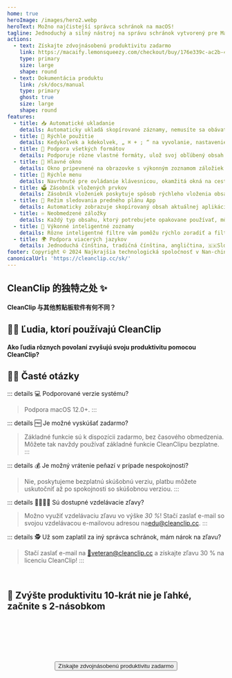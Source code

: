 ```yaml
---
home: true
heroImage: /images/hero2.webp
heroText: Možno najčistejší správca schránok na macOS!
tagline: Jednoduchý a silný nástroj na správu schránok vytvorený pre Mac
actions:
  - text: Získajte zdvojnásobenú produktivitu zadarmo
    link: https://macaify.lemonsqueezy.com/checkout/buy/176e339c-ac2b-40d7-b253-c10b3dfdb929
    type: primary
    size: large
    shape: round
  - text: Dokumentácia produktu
    link: /sk/docs/manual
    type: primary
    ghost: true
    size: large
    shape: round
features:
  - title: 📥 Automatické ukladanie
    details: Automaticky ukladá skopírované záznamy, nemusíte sa obávať straty dôležitého obsahu
  - title: 🚀 Rýchle použitie
    details: Kedykoľvek a kdekolvek, „ ⌘ + ; “ na vyvolanie, nastavenie prostredia pomocou medzerníka, 🔢 vloženie, všetko veľmi hladko
  - title: 🌈 Podpora všetkých formátov
    details: Podporuje rôzne vlastné formáty, ulož svoj obľúbený obsah zo svojej aplikácie.
  - title: 📌 Hlavné okno
    details: Okno pripevnené na obrazovke s výkonným zoznamom záložiek a inteligentným zoznamom
  - title: 🧲 Rýchle menu
    details: Navrhnuté pre ovládanie klávesnicou, okamžitá okná na cesty
  - title: 🗳️ Zásobník vložených prvkov
    details: Zásobník vloženiek poskytuje spôsob rýchleho vloženia obsahu v určenom poradí
  - title: 🧲 Režim sledovania predného plánu App
    details: Automaticky zobrazuje skopírovaný obsah aktuálnej aplikácie, zvyšuje produktivitu v určitých situáciách.
  - title: ♾️ Neobmedzené záložky
    details: Každý typ obsahu, ktorý potrebujete opakovane používať, môže mať svoj domov.
  - title: 🧠 Výkonné inteligentné zoznamy
    details: Rôzne inteligentné filtre vám pomôžu rýchlo zoradiť a filtrovať špecifický obsah
  - title: 🌍 Podpora viacerých jazykov
    details: Jednoduchá čínština, tradičná čínština, angličtina, 🇸🇰Slovenský jazyk, 🇫🇷Francúzština, 🇳🇱Holandčina <a href="/sk/discounts">Pomoc s prekladom</a>
footer: Copyright © 2024 Najkrajšia technologická spoločnosť v Nan-chingu
canonicalUrl: 'https://cleanclip.cc/sk/'
---
```


<div class="segments">
  <TabFeatures-MainWindow class="tabfeatures"/>
  <TabFeatures-QuickMenu class="tabfeatures"/>
  <TabFeatures-PasteStack class="tabfeatures"/>

  <div class="usp">

  ## CleanClip 的独特之处 ✨
  #### CleanClip 与其他剪贴板软件有何不同？

  <usp-Usp/>

  </div>
  
  <div class="usecase">

  ## 👩‍💻 Ľudia, ktorí používajú CleanClip
  #### Ako ľudia rôznych povolaní zvyšujú svoju produktivitu pomocou CleanClip?

  <usecase-UseCases/>

  </div>


  <div class="faq">
  <div>

  ## 🙋🏻 Časté otázky

::: details 💻 Podporované verzie systému?
> Podpora macOS 12.0+.
:::

::: details 🆓 Je možné vyskúšať zadarmo?
> Základné funkcie sú k dispozícii zadarmo, bez časového obmedzenia. Môžete tak navždy používať základné funkcie CleanClipu bezplatne.
:::

::: details 💰 Je možný vrátenie peňazí v prípade nespokojnosti?
> Nie, poskytujeme bezplatnú skúšobnú verziu, platbu môžete uskutočniť až po spokojnosti so skúšobnou verziou.
:::

::: details 👩‍🎓🧑‍🎓 Sú dostupné vzdelávacie zľavy?
  > Možno využiť vzdelávaciu zľavu vo výške *30 %*! Stačí zaslať e-mail so svojou vzdelávacou e-mailovou adresou na<a href="MAILTO:EDU@CLEANCLIP.CC?SUBJECT=%5BEDU%20DISCOUNT%5D%20ŽIADOSŤ%20O%20ZĽAVOVÝ%20KÓD%20NA%2030%25%20ZĽAVU%20NA%20LICENCIU%20CLEANCLIP">edu@cleanclip.cc</a>.
:::

::: details 🕵️ Už som zaplatil za iný správca schránok, mám nárok na zľavu?
  > Stačí zaslať e-mail na <a href="mailto:veteran@cleanclip.cc?subject=%5Bveteran%20discount%5D%20Žiadosť%20o%20zľavový%20kód%20na%2030%25%20zľavu%20na%20licenciu%20CleanClip&body=Zdravím,%20Team%20CleanClipu,%0A%0APreukazujem,%20že%20som%20predtým%20kúpil%20iný%20softvér%20na%20správu%20schránok%20a%20žiadam%20o%20zľavu%2030%25%20na%20CleanClip%20Licenciu.%0A%0AVeď%20k%20tomu%20som%20použil%20nasledujúci%20odkaz%3A%20%5Blink%5D%0A%0APredkladám%20doklad%20o%20nákupe:%20%5BFotky%5D">📮veteran@cleanclip.cc</a> a získajte zľavu 30 % na licenciu CleanClip!
:::
  </div>
  </div>

  <div class="encourage">
  </br>

  ## 🚀 Zvýšte produktivitu 10-krát nie je ľahké, začnite s 2-násobkom

  </br>
  </br>

  <div style="display: flex; justify-content: center;">
    <div style="text-align: center">
      <button type="button" class="ant-btn ant-btn-primary ant-btn-round ant-btn-lg" style="margin-top: 64px">
        <!-- <a href="https://macaify.lemonsqueezy.com/checkout/buy/69bd0056-9182-4030-9aaf-bd0604db751b?embed=1&media=0&logo=0&desc=0&discount=0&enabled=114543" class="lemonsqueezy-button"> -->
        <a :href="$site.themeConfig.freeTrailUrl">
                      Získajte zdvojnásobenú produktivitu zadarmo
        </a>
      </button>
    </div>
  </div>

  </br>
  </br>
  </br>
  </div>

</div>

<NewFooter/>
